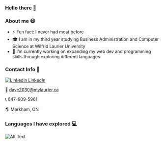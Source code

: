 ### Hello there 👋
### About me :smile:
- ⚡ Fun fact: I never had meat before
- :mortar_board: I am in my third year studying Business Administration and Computer Science at Wilfrid Laurier University
- 🔭 I’m currently working on expanding my web dev and programming skills through exploring different languages


### Contact Info 🙌

[![Linkedin](https://i.stack.imgur.com/gVE0j.png) LinkedIn](https://www.linkedin.com/in/shyam-dave-7606b5164/)
&nbsp;

:email: dave2030@mylaurier.ca

:telephone_receiver: 647-909-5961 

:earth_americas: Markham, ON

### Languages I have explored 💻


 
![Alt Text](https://media.giphy.com/media/lTQF0ODLLjhza/giphy.gif)             

<!--
**dave2030/dave2030** is a ✨ _special_ ✨ repository because its `README.md` (this file) appears on your GitHub profile.

Here are some ideas to get you started:

- 🔭 I’m currently working on ...
- 🌱 I’m currently learning ...
- 👯 I’m looking to collaborate on ...
- 🤔 I’m looking for help with ...
- 💬 Ask me about ...
- 📫 How to reach me: ...
- 😄 Pronouns: ...
- ⚡ Fun fact: ...
-->
